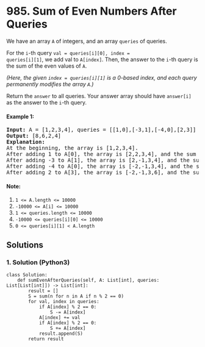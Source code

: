 # 985. Sum of Even Numbers After Queries
We have an array <code>A</code> of integers, and an array <code>queries</code> of queries.

For the <code>i</code>-th query <code>val = queries[i][0], index = queries[i][1]</code>, we add val to <code>A[index]</code>. Then, the answer to the <code>i</code>-th query is the sum of the even values of <code>A</code>.

*(Here, the given <code>index = queries[i][1]</code> is a 0-based index, and each query permanently modifies the array <code>A</code>.)*

Return the <code>answer</code> to all queries. Your answer array should have <code>answer[i]</code> as the answer to the <code>i</code>-th query.

#### Example 1:
<pre>
<strong>Input:</strong> A = [1,2,3,4], queries = [[1,0],[-3,1],[-4,0],[2,3]]
<strong>Output:</strong> [8,6,2,4]
<strong>Explanation:</strong>
At the beginning, the array is [1,2,3,4].
After adding 1 to A[0], the array is [2,2,3,4], and the sum of even values is 2 + 2 + 4 = 8.
After adding -3 to A[1], the array is [2,-1,3,4], and the sum of even values is 2 + 4 = 6.
After adding -4 to A[0], the array is [-2,-1,3,4], and the sum of even values is -2 + 4 = 2.
After adding 2 to A[3], the array is [-2,-1,3,6], and the sum of even values is -2 + 6 = 4.
</pre>

#### Note:
1. <code>1 <= A.length <= 10000</code>
2. <code>-10000 <= A[i] <= 10000</code>
3. <code>1 <= queries.length <= 10000</code>
4. <code>-10000 <= queries[i][0] <= 10000</code>
5. <code>0 <= queries[i][1] < A.length</code>

## Solutions

### 1. Solution (Python3)
```Python3
class Solution:
    def sumEvenAfterQueries(self, A: List[int], queries: List[List[int]]) -> List[int]:
        result = []
        S = sum(n for n in A if n % 2 == 0)
        for val, index in queries:
            if A[index] % 2 == 0:
                S -= A[index]
            A[index] += val
            if A[index] % 2 == 0:
                S += A[index]
            result.append(S)
        return result
```

